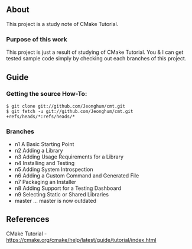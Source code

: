 ## About
This project is a study note of CMake Tutorial.

### Purpose of this work
This project is just a result of studying of CMake Tutorial.
You & I can get tested sample code simply by checking out each branches of this project.

## Guide
### Getting the source How-To:
```
$ git clone git://github.com/Jeonghum/cmt.git
$ git fetch -u git://github.com/Jeonghum/cmt.git +refs/heads/*:refs/heads/*
```

### Branches

- n1 A Basic Starting Point
- n2 Adding a Library
- n3 Adding Usage Requirements for a Library
- n4 Installing and Testing
- n5 Adding System Introspection
- n6 Adding a Custom Command and Generated File
- n7 Packaging an Installer
- n8 Adding Support for a Testing Dashboard
- n9 Selecting Static or Shared Libraries
- master ... master is now outdated

## References
CMake Tutorial - https://cmake.org/cmake/help/latest/guide/tutorial/index.html

